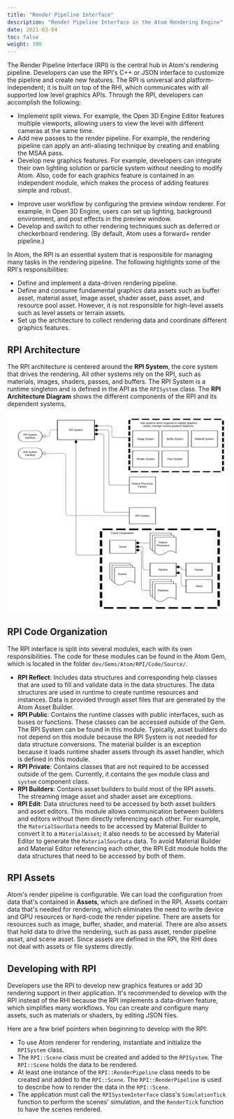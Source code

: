 ```yaml
---
title: "Render Pipeline Interface"
description: "Render Pipeline Interface in the Atom Rendering Engine"
date: 2021-03-04
toc: false
weight: 100
---
```


The Render Pipeline Interface (RPI) is the central hub in Atom's rendering pipeline. Developers can use the RPI's C++ or JSON interface to customize the pipeline and create new features. The RPI is universal and platform-independent; it is built on top of the RHI, which communicates with all supported low level graphics APIs. Through the RPI, developers can accomplish the following:

* Implement split views. For example, the Open 3D Engine Editor features multiple viewports, allowing users to view the level with different cameras at the same time. 
* Add new passes to the render pipeline. For example, the rendering pipeline can apply an anti-aliasing technique by creating and enabling the MSAA pass.
* Develop new graphics features. For example, developers can integrate their own lighting solution or particle system without needing to modify Atom. Also, code for each graphics feature is contained in an independent module, which makes the process of adding features simple and robust. 
- Improve user workflow by configuring the preview window renderer. For example, in Open 3D Engine, users can set up lighting, background environment, and post effects in the preview window.
- Develop and switch to other rendering techniques such as deferred or checkerboard rendering. (By default, Atom uses a forward+ render pipeline.)

<!-- [TODO] The AtomSampleViewer demonstrates how to create a simple checkerboard render pipeline see __ . --> 

In Atom, the RPI is an essential system that is responsible for managing many tasks in the rendering pipeline. The following highlights some of the RPI's responsibilities:
* Define and implement a data-driven rendering pipeline.
* Define and consume fundamental graphics data assets such as buffer asset, material asset, image asset, shader asset, pass asset, and resource pool asset. However, it is not responsible for high-level assets such as level assets or terrain assets. 
* Set up the architecture to collect rendering data and coordinate different graphics features. 
  


## RPI Architecture
The RPI architecture is centered around the **RPI System**, the core system that drives the rendering. All other systems rely on the RPI, such as materials, images, shaders, passes, and buffers.  The RPI System is a runtime singleton and is defined in the API as the `RPISystem` class. The **RPI Architecture Diagram** shows the different components of the RPI and its dependent systems. 

![RPI Architecture Diagram](/static/images/atom-guide/core-systems/rpi/rpi-architecture.svg)

<!-- [WRITER NOTE: Diagram needs update.] -->

## RPI Code Organization
The RPI interface is split into several modules, each with its own responsibilities. The code for these modules can be found in the Atom Gem, which is located in the folder `dev/Gems/Atom/RPI/Code/Source/`. 
- **RPI Reflect**: Includes data structures and corresponding help classes that are used to fill and validate data in the data structures. The data structures are used in runtime to create runtime resources and instances. Data is provided through asset files that are generated by the Atom Asset Builder. 
- **RPI Public**: Contains the runtime classes with public interfaces, such as buses or functions. These classes can be accessed outside of the Gem. The RPI System can be found in this module. Typically, asset builders do not depend on this module because the RPI System is not needed for data structure conversions. The material builder is an exception because it loads runtime shader assets through its asset handler, which is defined in this module. 
- **RPI Private**: Contains classes that are not required to be accessed outside of the gem. Currently, it contains the `gem` module class and `system` component class.
- **RPI Builders**: Contains asset builders to build most of the RPI assets. The streaming image asset and shader asset are exceptions.
- **RPI Edit**: Data structures need to be accessed by both asset builders and asset editors. This module allows communication between builders and editors without them directly referencing each other. For example, the `MaterialSourData` needs to be accessed by Material Builder to convert it to a `MaterialAsset`; it also needs to be accessed by Material Editor to generate the `MaterialSourData` data. To avoid Material Builder and Material Editor referencing each other, the RPI Edit module holds the data structures that need to be accessed by both of them. 

## RPI Assets
Atom's render pipeline is configurable. We can load the configuration from data that's contained in **Assets**, which are defined in the RPI. Assets contain data that's needed for rendering, which eliminates the need to write device and GPU resources or hard-code the render pipeline. There are assets for resources such as image, buffer, shader, and material. There are also assets that hold data to drive the rendering, such as pass asset, render pipeline asset, and scene asset. Since assets are defined in the RPI, the RHI does not deal with assets or file systems directly. 

## Developing with RPI
Developers use the RPI to develop new graphics features or add 3D rendering support in their application. It's recommended to develop with the RPI instead of the RHI because the RPI implements a data-driven feature, which simplifies many workflows. You can create and configure many assets, such as materials or shaders, by editing JSON files. 

Here are a few brief pointers when beginning to develop with the RPI:
- To use Atom renderer for rendering, instantiate and initialize the `RPISystem` class. 
- The `RPI::Scene` class must be created and added to the `RPISystem`. The `RPI::Scene` holds the data to be rendered.
- At least one instance of the `RPI::RenderPipeline` class needs to be created and added to the `RPI::Scene`. The `RPI::RenderPipeline` is used to describe how to render the data in the `RPI::Scene`. 
- The application must call the `RPISystemInterface` class's `SimulationTick` function to perform the scenes' simulation, and the `RenderTick` function to have the scenes rendered. 

